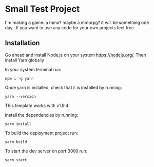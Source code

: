 # Small Test Project
I'm making a game..a mmo? maybe a mmorpg?
it will be something one day..
If you want to use any code for your own projects feel free.


## Installation
Go ahead and install Node.js on your system <https://nodejs.org/>.
Then install Yarn globally

In your system terminal run:
```
npm i -g yarn
```
Once yarn is installed, check that it is installed by running:
```
yarn --version
```
This template works with v1.9.4

install the dependencies by running:
```
yarn install
```
To build the deployment project run:
```
yarn build
```

To start the dev server on port 3000 run:
```
yarn start
```

